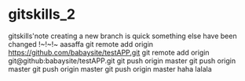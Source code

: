 # gitskills_2
gitskills'note
creating a new branch is quick
something else have been changed
!~!~!~
aasaffa
git remote add origin https://github.com/babaysite/testAPP.git
git remote add origin git@github:babaysite/testAPP.git
git push origin master
git push origin master
git push origin master
git push origin master
haha
lalala